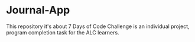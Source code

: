 # Journal-App
This repository it's about 7 Days of Code Challenge is an individual project, program completion task for the ALC learners.
